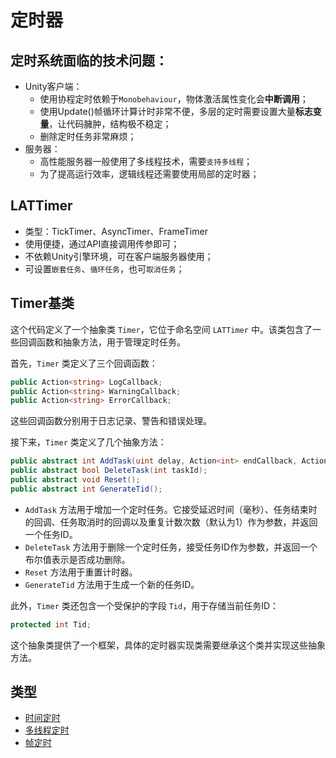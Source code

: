 # 定时器

## 定时系统面临的技术问题：
 
- Unity客户端：
  - 使用协程定时依赖于`Monobehaviour`，物体激活属性变化会**中断调用**；
  - 使用Update()帧循环计算计时非常不便，多层的定时需要设置大量**标志变量**，让代码臃肿，结构极不稳定；
  - 删除定时任务非常麻烦；
- 服务器：
  - 高性能服务器一般使用了多线程技术，需要`支持多线程`；
  - 为了提高运行效率，逻辑线程还需要使用局部的定时器；

## LATTimer
 
- 类型：TickTimer、AsyncTimer、FrameTimer
- 使用便捷，通过API直接调用传参即可；
- 不依赖Unity引擎环境，可在客户端服务器使用；
- 可设置`嵌套任务`、`循环任务`，也可`取消任务`；

## Timer基类

这个代码定义了一个抽象类 `Timer`，它位于命名空间 `LATTimer` 中。该类包含了一些回调函数和抽象方法，用于管理定时任务。

首先，`Timer` 类定义了三个回调函数：
```csharp
public Action<string> LogCallback;
public Action<string> WarningCallback;
public Action<string> ErrorCallback;
```
这些回调函数分别用于日志记录、警告和错误处理。

接下来，`Timer` 类定义了几个抽象方法：
```csharp
public abstract int AddTask(uint delay, Action<int> endCallback, Action<int> cancelCallback, int count = 1);
public abstract bool DeleteTask(int taskId);
public abstract void Reset();
public abstract int GenerateTid();
```
- `AddTask` 方法用于增加一个定时任务。它接受延迟时间（毫秒）、任务结束时的回调、任务取消时的回调以及重复计数次数（默认为1）作为参数，并返回一个任务ID。
- `DeleteTask` 方法用于删除一个定时任务，接受任务ID作为参数，并返回一个布尔值表示是否成功删除。
- `Reset` 方法用于重置计时器。
- `GenerateTid` 方法用于生成一个新的任务ID。

此外，`Timer` 类还包含一个受保护的字段 `Tid`，用于存储当前任务ID：
```csharp
protected int Tid;
```

这个抽象类提供了一个框架，具体的定时器实现类需要继承这个类并实现这些抽象方法。

## 类型

- [时间定时](./TickTimer.md)
- [多线程定时](./AsyncTimer.md)
- [帧定时](./FrameTimer.md)